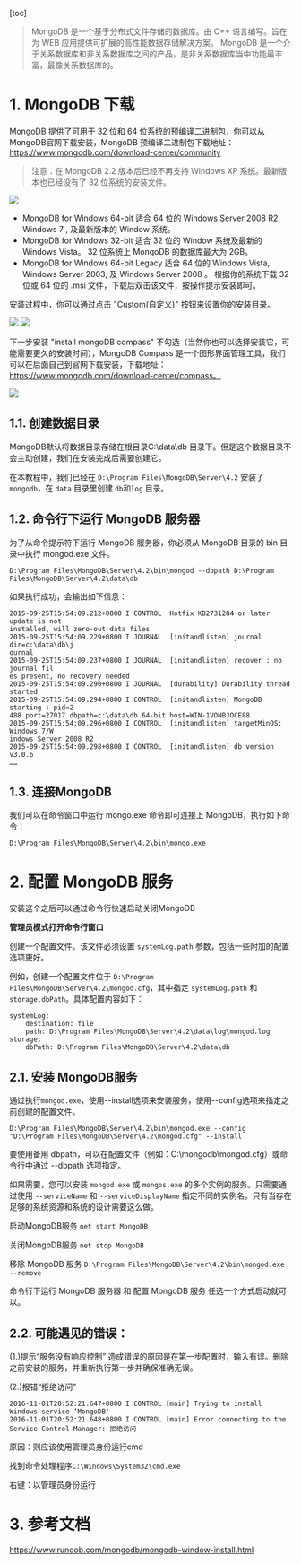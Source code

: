 [toc]

> MongoDB 是一个基于分布式文件存储的数据库。由 C++ 语言编写。旨在为 WEB 应用提供可扩展的高性能数据存储解决方案。
MongoDB 是一个介于关系数据库和非关系数据库之间的产品，是非关系数据库当中功能最丰富，最像关系数据库的。

<!-- more -->

# 1. MongoDB 下载
MongoDB 提供了可用于 32 位和 64 位系统的预编译二进制包，你可以从MongoDB官网下载安装，MongoDB 预编译二进制包下载地址：https://www.mongodb.com/download-center/community

> 注意：在 MongoDB 2.2 版本后已经不再支持 Windows XP 系统。最新版本也已经没有了 32 位系统的安装文件。

![](http://fang.images.fangwenzheng.top/mongondb001.png)

* MongoDB for Windows 64-bit 适合 64 位的 Windows Server 2008 R2, Windows 7 , 及最新版本的 Window 系统。
* MongoDB for Windows 32-bit 适合 32 位的 Window 系统及最新的 Windows Vista。 32 位系统上 MongoDB 的数据库最大为 2GB。
* MongoDB for Windows 64-bit Legacy 适合 64 位的 Windows Vista, Windows Server 2003, 及 Windows Server 2008 。
根据你的系统下载 32 位或 64 位的 .msi 文件，下载后双击该文件，按操作提示安装即可。

安装过程中，你可以通过点击 "Custom(自定义)" 按钮来设置你的安装目录。


![](http://fang.images.fangwenzheng.top/20191219112643.png)
![](http://fang.images.fangwenzheng.top/20191219112712.png)


下一步安装 "install mongoDB compass" 不勾选（当然你也可以选择安装它，可能需要更久的安装时间），MongoDB Compass 是一个图形界面管理工具，我们可以在后面自己到官网下载安装，下载地址：https://www.mongodb.com/download-center/compass。

![](http://fang.images.fangwenzheng.top/20191219112737.png)

## 1.1. 创建数据目录

MongoDB默认将数据目录存储在根目录C:\data\db 目录下。但是这个数据目录不会主动创建，我们在安装完成后需要创建它。

在本教程中，我们已经在 `D:\Program Files\MongoDB\Server\4.2` 安装了 `mongodb`，在 `data` 目录里创建 `db`和`log` 目录。

## 1.2. 命令行下运行 MongoDB 服务器

为了从命令提示符下运行 MongoDB 服务器，你必须从 MongoDB 目录的 bin 目录中执行 mongod.exe 文件。

```
D:\Program Files\MongoDB\Server\4.2\bin\mongod --dbpath D:\Program Files\MongoDB\Server\4.2\data\db
```

如果执行成功，会输出如下信息：

```
2015-09-25T15:54:09.212+0800 I CONTROL  Hotfix KB2731284 or later update is not
installed, will zero-out data files
2015-09-25T15:54:09.229+0800 I JOURNAL  [initandlisten] journal dir=c:\data\db\j
ournal
2015-09-25T15:54:09.237+0800 I JOURNAL  [initandlisten] recover : no journal fil
es present, no recovery needed
2015-09-25T15:54:09.290+0800 I JOURNAL  [durability] Durability thread started
2015-09-25T15:54:09.294+0800 I CONTROL  [initandlisten] MongoDB starting : pid=2
488 port=27017 dbpath=c:\data\db 64-bit host=WIN-1VONBJOCE88
2015-09-25T15:54:09.296+0800 I CONTROL  [initandlisten] targetMinOS: Windows 7/W
indows Server 2008 R2
2015-09-25T15:54:09.298+0800 I CONTROL  [initandlisten] db version v3.0.6
……
```
## 1.3. 连接MongoDB
我们可以在命令窗口中运行 mongo.exe 命令即可连接上 MongoDB，执行如下命令：

`D:\Program Files\MongoDB\Server\4.2\bin\mongo.exe`

# 2. 配置 MongoDB 服务

安装这个之后可以通过命令行快速启动关闭MongoDB

**管理员模式打开命令行窗口**

创建一个配置文件。该文件必须设置 `systemLog.path` 参数，包括一些附加的配置选项更好。

例如，创建一个配置文件位于 `D:\Program Files\MongoDB\Server\4.2\mongod.cfg`，其中指定 `systemLog.path` 和 `storage.dbPath`。具体配置内容如下：

```
systemLog:
    destination: file
    path: D:\Program Files\MongoDB\Server\4.2\data\log\mongod.log
storage:
    dbPath: D:\Program Files\MongoDB\Server\4.2\data\db
```

## 2.1. 安装 MongoDB服务
通过执行`mongod.exe`，使用--install选项来安装服务，使用--config选项来指定之前创建的配置文件。

`D:\Program Files\MongoDB\Server\4.2\bin\mongod.exe --config "D:\Program Files\MongoDB\Server\4.2\mongod.cfg" --install`

要使用备用 dbpath，可以在配置文件（例如：C:\mongodb\mongod.cfg）或命令行中通过 --dbpath 选项指定。

如果需要，您可以安装 `mongod.exe` 或 `mongos.exe` 的多个实例的服务。只需要通过使用 `--serviceName` 和 `--serviceDisplayName` 指定不同的实例名。只有当存在足够的系统资源和系统的设计需要这么做。

启动MongoDB服务 `net start MongoDB`

关闭MongoDB服务 `net stop MongoDB`

移除 MongoDB 服务 `D:\Program Files\MongoDB\Server\4.2\bin\mongod.exe --remove`

命令行下运行 MongoDB 服务器 和 配置 MongoDB 服务 任选一个方式启动就可以。

## 2.2. 可能遇见的错误：

(1.)提示“服务没有响应控制” 造成错误的原因是在第一步配置时，输入有误。删除之前安装的服务，并重新执行第一步并确保准确无误。

(2.)报错“拒绝访问”

```
2016-11-01T20:52:21.647+0800 I CONTROL [main] Trying to install Windows service ‘MongoDB'
2016-11-01T20:52:21.648+0800 I CONTROL [main] Error connecting to the Service Control Manager: 拒绝访问
```

原因：则应该使用管理员身份运行cmd

找到命令处理程序`C:\Windows\System32\cmd.exe`

右键：以管理员身份运行

# 3. 参考文档

https://www.runoob.com/mongodb/mongodb-window-install.html
